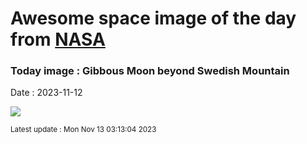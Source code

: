 
# Awesome space image of the day from [NASA](https://api.nasa.gov/)

### Today image : Gibbous Moon beyond Swedish Mountain
Date : 2023-11-12

![](https://apod.nasa.gov/apod/image/2311/GibbousMoon_Strand_960.jpg)

<small>Latest update : Mon Nov 13 03:13:04 2023</small>
        